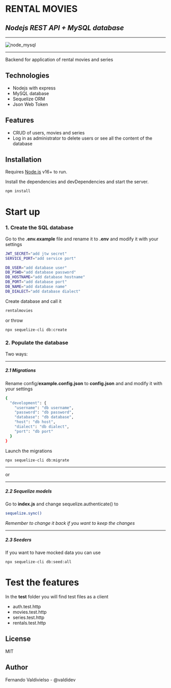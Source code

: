 ﻿# RENTAL MOVIES
## _Nodejs REST API + MySQL database_
***
![node_mysql](https://user-images.githubusercontent.com/96445737/200143716-8077153e-3dc7-48d8-9337-c28f7844a463.png)
***
Backend for application of rental movies and series
## Technologies
- Nodejs with express
- MySQL database 
- Sequelize ORM
- Json Web Token

## Features

- CRUD of users, movies and series
- Log in as administrator to delete users or see all the content of the     database

## Installation

Requires [Node.js](https://nodejs.org/) v16+ to run.

Install the dependencies and devDependencies and start the server.

```sh
npm install
```

# Start up
### 1. Create the SQL database

Go to the **.env.example** file and rename it to **.env** and modify it with your settings

```sh
JWT_SECRET="add jtw secret"
SERVICE_PORT="add service port"

DB_USER="add database user"
DB_PSWD="add database password"
DB_HOSTNAME="add database hostname"
DB_PORT="add database port"
DB_NAME="add database name"
DB_DIALECT="add database dialect"
```

Create database and call it
```sh
rentalmovies
```
or throw
```sh
npx sequelize-cli db:create
```

### 2. Populate the database
Two ways:
***

##### 2.1 Migrations
Rename config/**example.config.json** to **config.json** and and modify it with your settings
```sh
{
  "development": {
    "username": "db username",
    "password": "db password",
    "database": "db database",
    "host": "db host",
    "dialect": "db dialect",
    "port": "db port"
  }
}
```
Launch the migrations
```sh
npx sequelize-cli db:migrate
```
***
or
***
##### 2.2 Sequelize models
Go to **index.js** and change sequelize.authenticate() to

```sh
sequelize.sync()
```
_Remember to change it back if you want to keep the changes_
***
##### 2.3 Seeders
If you want to have mocked data you can use

```sh
npx sequelize-cli db:seed:all
```

# Test the features 

In the **test** folder you will find test files as a client
- auth.test.http
- movies.test.http
- series.test.http
- rentals.test.http

## License

MIT


## Author
Fernando Valdivielso - @valdidev
